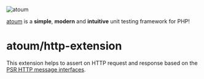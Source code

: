 ![atoum](http://downloads.atoum.org/images/logo.png)

[atoum](http://atoum.org/) is a **simple**, **modern** and **intuitive** unit
testing framework for PHP!

# atoum/http-extension

This extension helps to assert on HTTP request and response based on the [PSR
HTTP message interfaces](https://github.com/php-fig/fig-standards/blob/master/proposed/http-message.md).
